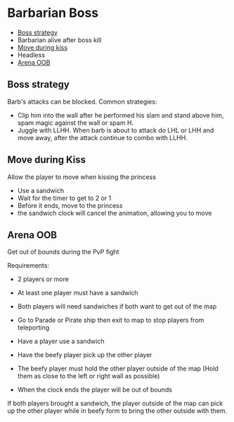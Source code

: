 # Barbarian Boss

- [Boss strategy](#boss)
- Barbarian alive after boss kill
- [Move during kiss](#move)
- Headless
- [Arena OOB](#oob)

## <a name="boss"></a>Boss strategy

Barb's attacks can be blocked. Common strategies:

- Clip him into the wall after he performed his slam and stand above him, spam magic against the wall or spam H.
- Juggle with LLHH. When barb is about to attack do LHL or LHH and move away, after the attack continue to combo with LLHH.


## <a name="move"></a>Move during Kiss

Allow the player to move when kissing the princess

- Use a sandwich
- Wait for the timer to get to 2 or 1
- Before it ends, move to the princess
- the sandwich clock will cancel the animation, allowing you to move


## <a name="oob"></a>Arena OOB

Get out of bounds during the PvP fight 

Requirements:
- 2 players or more
- At least one player must have a sandwich
- Both players will need sandwiches if both want to get out of the map
- Go to Parade or Pirate ship then exit to map to stop players from teleporting


- Have a player use a sandwich
- Have the beefy player pick up the other player
- The beefy player must hold the other player outside of the map (Hold them as close to the left or right wall as possible)
- When the clock ends the player will be out of bounds

If both players brought a sandwich, the player outside of the map can pick up the other player while in beefy form to bring the other outside with them.
